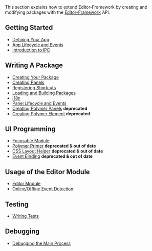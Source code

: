 This section explains how to extend Editor-Framework by creating and modifying packages with the [Editor-Framework](https://github.com/cocos-creator/editor-framework) API.

## Getting Started

  - [Defining Your App](getting-started/define-your-app.md)
  - [App Lifecycle and Events](getting-started/app-lifecycle-and-events.md)
  - [Introduction to IPC](getting-started/introduction-to-ipc.md)

## Writing A Package

  - [Creating Your Package](packages/create-your-package.md)
  - [Creating Panels](packages/create-panels.md)
  - [Registering Shortcuts](packages/register-shortcuts.md)
  - [Loading and Building Packages](packages/load-and-build-packages.md)
  - [i18n](packages/i18n.md)
  - [Panel Lifecycle and Events](packages/panel-lifecycle-and-events.md)
  - [Creating Polymer Panels](packages/create-polymer-panels.md) **deprecated**
  - [Creating Polymer Element](packages/create-polymer-element.md) **deprecated**

## UI Programming

  - [Focusable Module](ui/focusable.md)
  - [Polymer Primer](ui/polymer-primer.md) **deprecated & out of date**
  - [CSS Layout Helper](ui/css-layout.md) **deprecated & out of date**
  - [Event Binding](ui/event-binding.md) **deprecated & out of date**

## Usage of the Editor Module

  - [Editor Module](editor/editor-module.md)
  - [Online/Offline Event Detection](editor/online-offline-events.md)

## Testing

  - [Writing Tests](test/writing-tests.md)

## Debugging

  - [Debugging the Main Process](debug/debug-main-process.md)

